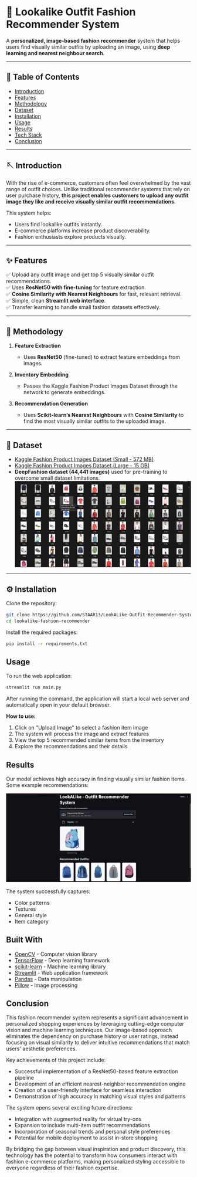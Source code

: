 # 👗 Lookalike Outfit Fashion Recommender System

A **personalized, image-based fashion recommender** system that helps users find visually similar outfits by uploading an image, using **deep learning and nearest neighbour search**.

---

## 📖 Table of Contents

- [Introduction](#introduction)
- [Features](#features)
- [Methodology](#methodology)
- [Dataset](#dataset)
- [Installation](#installation)
- [Usage](#usage)
- [Results](#results)
- [Tech Stack](#tech-stack)
- [Conclusion](#conclusion)


---

## 🪡 Introduction

With the rise of e-commerce, customers often feel overwhelmed by the vast range of outfit choices. Unlike traditional recommender systems that rely on user purchase history, **this project enables customers to upload any outfit image they like and receive visually similar outfit recommendations**.

This system helps:
- Users find lookalike outfits instantly.
- E-commerce platforms increase product discoverability.
- Fashion enthusiasts explore products visually.

---

## ✨ Features

✅ Upload any outfit image and get top 5 visually similar outfit recommendations.  
✅ Uses **ResNet50 with fine-tuning** for feature extraction.  
✅ **Cosine Similarity with Nearest Neighbours** for fast, relevant retrieval.  
✅ Simple, clean **Streamlit web interface**.  
✅ Transfer learning to handle small fashion datasets effectively.

---

## 🧩 Methodology

1. **Feature Extraction**  
   - Uses **ResNet50** (fine-tuned) to extract feature embeddings from images.

2. **Inventory Embedding**  
   - Passes the Kaggle Fashion Product Images Dataset through the network to generate embeddings.

3. **Recommendation Generation**  
   - Uses **Scikit-learn’s Nearest Neighbours** with **Cosine Similarity** to find the most visually similar outfits to the uploaded image.

---

## 📂 Dataset

- [Kaggle Fashion Product Images Dataset (Small - 572 MB)](https://www.kaggle.com/datasets)
- [Kaggle Fashion Product Images Dataset (Large - 15 GB)](https://www.kaggle.com/datasets)
- **DeepFashion dataset (44,441 images)** used for pre-training to overcome small dataset limitations.
![Dataset Preview](/project_snippets/dataset.png)

---

## ⚙️ Installation

Clone the repository:

```bash
git clone https://github.com/STAAR13/LookALike-Outfit-Recommender-System.git
cd lookalike-fashion-recommender
```

Install the required packages:

```bash
pip install -r requirements.txt
```
## Usage

To run the web application:

```bash
streamlit run main.py
```
After running the command, the application will start a local web server and automatically open in your default browser.

**How to use:**

1. Click on "Upload Image" to select a fashion item image
2. The system will process the image and extract features
3. View the top 5 recommended similar items from the inventory
4. Explore the recommendations and their details



## Results

Our model achieves high accuracy in finding visually similar fashion items. Some example recommendations:

![Output screen](/project_snippets/result.png)


The system successfully captures:
- Color patterns
- Textures
- General style
- Item category

## Built With

- [OpenCV](https://opencv.org/) - Computer vision library
- [TensorFlow](https://www.tensorflow.org/) - Deep learning framework
- [scikit-learn](https://scikit-learn.org/) - Machine learning library
- [Streamlit](https://streamlit.io/) - Web application framework
- [Pandas](https://pandas.pydata.org/) - Data manipulation
- [Pillow](https://python-pillow.org/) - Image processing

## Conclusion

This fashion recommender system represents a significant advancement in personalized shopping experiences by leveraging cutting-edge computer vision and machine learning techniques. Our image-based approach eliminates the dependency on purchase history or user ratings, instead focusing on visual similarity to deliver intuitive recommendations that match users' aesthetic preferences.

Key achievements of this project include:
- Successful implementation of a ResNet50-based feature extraction pipeline
- Development of an efficient nearest-neighbor recommendation engine
- Creation of a user-friendly interface for seamless interaction
- Demonstration of high accuracy in matching visual styles and patterns

The system opens several exciting future directions:
- Integration with augmented reality for virtual try-ons
- Expansion to include multi-item outfit recommendations
- Incorporation of seasonal trends and personal style preferences
- Potential for mobile deployment to assist in-store shopping

By bridging the gap between visual inspiration and product discovery, this technology has the potential to transform how consumers interact with fashion e-commerce platforms, making personalized styling accessible to everyone regardless of their fashion expertise.
